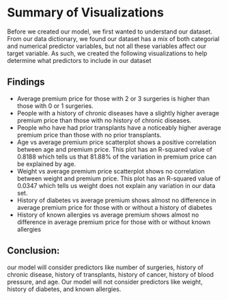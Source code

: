 # Summary of Visualizations
Before we created our model, we first wanted to understand our dataset. 
From our data dictionary, we found our dataset has a mix of both categorial and numerical predictor variables, 
but not all these variables affect our target variable. 
As such, we created the following visualizations to help determine what predictors to include in our dataset

## Findings
- Average premium price for those with 2 or 3 surgeries is higher than those with 0 or 1 surgeries.  
- People with a history of chronic diseases have a slightly higher average premium price than those with no history of chronic diseases. 
- People who have had prior transplants have a noticeably higher average premium price than those with no prior transplants. 
- Age vs average premium price scatterplot shows a positive correlation between age and premium price.
This plot has an R-squared value of 0.8188 which tells us that 81.88% of the variation in premium price can be explained by age.  
- Weight vs average premium price scatterplot shows no correlation between weight and premium price. This plot has an R-squared value of 
0.0347 which tells us weight does not explain any variation in our data set. 
- History of diabetes vs average premium shows almost no difference in average premium price for those with or without a history of diabetes 
- History of known allergies vs average premium shows almost no difference in average premium price for those with or without known allergies

## Conclusion: 
our model will consider predictors like number of surgeries, history of chronic disease, history of transplants, history of cancer, 
history of blood pressure, and age. Our model will not consider predictors like weight, history of diabetes, and known allergies.   

